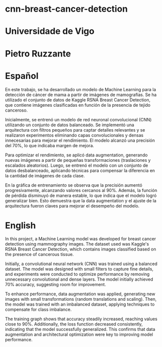 # cnn-breast-cancer-detection

# Universidade de Vigo
# Pietro Ruzzante

# Español 
En este trabajo, se ha desarrollado un modelo de Machine Learning para la detección de cáncer de mama a partir de imágenes de mamografías. Se ha utilizado el conjunto de datos de Kaggle RSNA Breast Cancer Detection, que contiene imágenes clasificadas en función de la presencia de tejido canceroso.

Inicialmente, se entrenó un modelo de red neuronal convolucional (CNN) utilizando un conjunto de datos balanceado. Se implementó una arquitectura con filtros pequeños para captar detalles relevantes y se realizaron experimentos eliminando capas convolucionales y densas innecesarias para mejorar el rendimiento. El modelo alcanzó una precisión del 70%, lo que indicaba margen de mejora.

Para optimizar el rendimiento, se aplicó data augmentation, generando nuevas imágenes a partir de pequeñas transformaciones (traslaciones y escalados aleatorios). Luego, se entrenó el modelo con un conjunto de datos desbalanceado, aplicando técnicas para compensar la diferencia en la cantidad de imágenes de cada clase.

En la gráfica de entrenamiento se observa que la precisión aumentó progresivamente, alcanzando valores cercanos al 90%. Además, la función de pérdida disminuyó de manera estable, lo que indica que el modelo logró generalizar bien. Esto demuestra que la data augmentation y el ajuste de la arquitectura fueron claves para mejorar el desempeño del modelo.



# English 
In this project, a Machine Learning model was developed for breast cancer detection using mammography images. The dataset used was Kaggle's RSNA Breast Cancer Detection, which contains images classified based on the presence of cancerous tissue.

Initially, a convolutional neural network (CNN) was trained using a balanced dataset. The model was designed with small filters to capture fine details, and experiments were conducted to optimize performance by removing unnecessary convolutional and dense layers. The model initially achieved 70% accuracy, suggesting room for improvement.

To enhance performance, data augmentation was applied, generating new images with small transformations (random translations and scaling). Then, the model was trained with an imbalanced dataset, applying techniques to compensate for class imbalance.

The training graph shows that accuracy steadily increased, reaching values close to 90%. Additionally, the loss function decreased consistently, indicating that the model successfully generalized. This confirms that data augmentation and architectural optimization were key to improving model performance.
